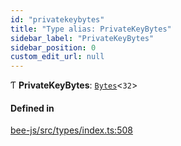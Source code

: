 ```yaml
---
id: "privatekeybytes"
title: "Type alias: PrivateKeyBytes"
sidebar_label: "PrivateKeyBytes"
sidebar_position: 0
custom_edit_url: null
---
```


Ƭ **PrivateKeyBytes**: [`Bytes`](../interfaces/utils.bytes.md)<``32``\>

#### Defined in

[bee-js/src/types/index.ts:508](https://github.com/ethersphere/bee-js/blob/ae6a776/src/types/index.ts#L508)
